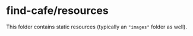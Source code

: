 # find-cafe/resources

This folder contains static resources (typically an `"images"` folder as well).
